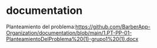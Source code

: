# documentation

Planteamiento del problema:https://github.com/BarberApp-Organization/documentation/blob/main/1.PT-PP-01-PlanteamientoDelProblema%20(1)-grupo1%20(1).docx
